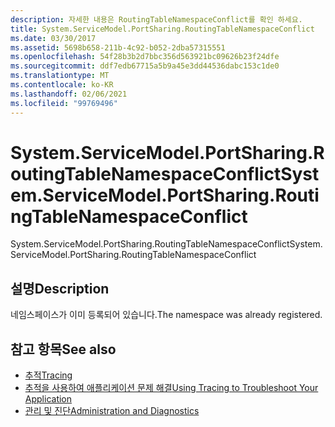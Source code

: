 ```yaml
---
description: 자세한 내용은 RoutingTableNamespaceConflict를 확인 하세요.
title: System.ServiceModel.PortSharing.RoutingTableNamespaceConflict
ms.date: 03/30/2017
ms.assetid: 5698b658-211b-4c92-b052-2dba57315551
ms.openlocfilehash: 54f28b3b2d7bbc356d563921bc09626b23f24dfe
ms.sourcegitcommit: ddf7edb67715a5b9a45e3dd44536dabc153c1de0
ms.translationtype: MT
ms.contentlocale: ko-KR
ms.lasthandoff: 02/06/2021
ms.locfileid: "99769496"
---
```

# <a name="systemservicemodelportsharingroutingtablenamespaceconflict"></a><span data-ttu-id="912e1-103">System.ServiceModel.PortSharing.RoutingTableNamespaceConflict</span><span class="sxs-lookup"><span data-stu-id="912e1-103">System.ServiceModel.PortSharing.RoutingTableNamespaceConflict</span></span>

<span data-ttu-id="912e1-104">System.ServiceModel.PortSharing.RoutingTableNamespaceConflict</span><span class="sxs-lookup"><span data-stu-id="912e1-104">System.ServiceModel.PortSharing.RoutingTableNamespaceConflict</span></span>  
  
## <a name="description"></a><span data-ttu-id="912e1-105">설명</span><span class="sxs-lookup"><span data-stu-id="912e1-105">Description</span></span>  

 <span data-ttu-id="912e1-106">네임스페이스가 이미 등록되어 있습니다.</span><span class="sxs-lookup"><span data-stu-id="912e1-106">The namespace was already registered.</span></span>  
  
## <a name="see-also"></a><span data-ttu-id="912e1-107">참고 항목</span><span class="sxs-lookup"><span data-stu-id="912e1-107">See also</span></span>

- [<span data-ttu-id="912e1-108">추적</span><span class="sxs-lookup"><span data-stu-id="912e1-108">Tracing</span></span>](index.md)
- [<span data-ttu-id="912e1-109">추적을 사용하여 애플리케이션 문제 해결</span><span class="sxs-lookup"><span data-stu-id="912e1-109">Using Tracing to Troubleshoot Your Application</span></span>](using-tracing-to-troubleshoot-your-application.md)
- [<span data-ttu-id="912e1-110">관리 및 진단</span><span class="sxs-lookup"><span data-stu-id="912e1-110">Administration and Diagnostics</span></span>](../index.md)
